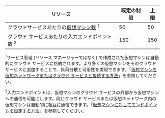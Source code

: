 リソース|既定の制限|上限
---|---|---
クラウドサービスあたりの[仮想マシン数](../documentation/services/virtual-machines/) <sup>1</sup>|50|50
クラウド サービスあたりの入力エンドポイント数 <sup>2</sup>|150|150

<sup>1</sup>サービス管理 (リソース マネージャーではなく) で作成された仮想マシンは自動的にクラウド サービスに格納されます。より多くの仮想マシンをそのクラウド サービスに追加することで、負荷分散と可用性を実現できます。「[仮想マシンを仮想ネットワークまたはクラウド サービスと接続する方法](../virtual-machines/cloud-services-connect-virtual-machine.md)」を参照してください。

<sup>2</sup>入力エンドポイントは、仮想マシンのクラウド サービスの外部から仮想マシンへの通信を可能にします。同じクラウド サービスまたは仮想ネットワーク内の仮想マシンは自動的に相互に通信できます。「[仮想マシンに対してエンドポイントを設定する方法](../virtual-machines/virtual-machines-set-up-endpoints.md)」を参照してください。

<!---HONumber=August15_HO7-->
